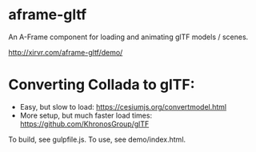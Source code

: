 # aframe-gltf
An A-Frame component for loading and animating glTF models / scenes.

http://xirvr.com/aframe-gltf/demo/

# Converting Collada to glTF:
* Easy, but slow to load: https://cesiumjs.org/convertmodel.html
* More setup, but much faster load times: https://github.com/KhronosGroup/glTF

To build, see gulpfile.js.  To use, see demo/index.html.
